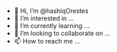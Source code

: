 - 👋 Hi, I’m @hashiqOrestes
- 👀 I’m interested in ...
- 🌱 I’m currently learning ...
- 💞️ I’m looking to collaborate on ...
- 📫 How to reach me ...

<!---
hashiqOrestes/hashiqOrestes is a ✨ special ✨ repository because its `README.md` (this file) appears on your GitHub profile.
You can click the Preview link to take a look at your changes.
--->
